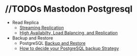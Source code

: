 

# //TODOs Mastodon Postgresql 
 * Read Replica 
   * [Streaming Replication](https://wiki.postgresql.org/wiki/Streaming_Replication)
   * [High Availabilty, Load Balancing, and Replication](https://www.postgresql.org/docs/current/high-availability.html)
 * Backup and Restore
   * PostgreSQL [Backup and Restore](https://www.postgresql.org/docs/current/backup.html)
   * [How to decide your PostgreSQL backup Strategy](http://www.postgresql-blog.com/postgresql-backup-strategy-recovery-pitr-wal/)

